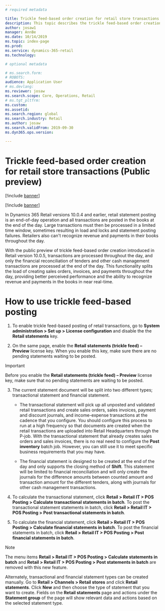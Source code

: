 ```yaml
---
# required metadata

title: Trickle feed-based order creation for retail store transactions
description: This topic describes the trickle feed-based order creation for retail store transactions in Microsoft Dynamics 365 Retail.
author: josaw1
manager: AnnBe
ms.date: 10/14/2019
ms.topic: index-page
ms.prod: 
ms.service: dynamics-365-retail
ms.technology: 

# optional metadata

# ms.search.form: 
# ROBOTS: 
audience: Application User
# ms.devlang: 
ms.reviewer: josaw
ms.search.scope: Core, Operations, Retail
# ms.tgt_pltfrm: 
ms.custom: 
ms.assetid: 
ms.search.region: global
ms.search.industry: Retail
ms.author: josaw
ms.search.validFrom: 2019-09-30
ms.dyn365.ops.version: 

---
```

# Trickle feed-based order creation for retail store transactions (Public preview)

[!include [banner](includes/banner.md)]

[!include [banner](includes/preview-banner.md)]

In Dynamics 365 Retail versions 10.0.4 and earlier, retail statement posting is an end-of-day operation and all transactions are posted in the books at the end of the day. Large transactions must then be processed in a limited time window, sometimes resulting in load and locks and statement posting failures. Retailers also can't recognize revenue and payments in their books throughout the day.

With the public preview of trickle feed-based order creation introduced in Retail version 10.0.5, transactions are processed throughout the day, and only the financial reconciliation of tenders and other cash management transactions are processed at the end of the day. This functionality splits the load of creating sales orders, invoices, and payments throughout the day, providing better perceived performance and the ability to recognize revenue and payments in the books in near real-time. 


# How to use trickle feed-based posting
  
1. To enable trickle feed-based posting of retail transactions, go to **System administration > Set up > License configuration** and disable the the **Retail statements** key.

2. On the same page, enable the **Retail statements (trickle feed) – Preview** license key. When you enable this key, make sure there are no pending statements waiting to be posted. 

> [!Important]
> Before you enable the **Retail statements (trickle feed) – Preview** license key, make sure that no pending statements are waiting to be posted.

3. The current statement document will be split into two different types; transactional statement and financial statement.

      - The transactional statement will pick up all unposted and validated retail transactions and create sales orders, sales invoices, payment and discount journals, and income-expense transactions at the cadence that you configure. You should configure this process to run at a high frequency so that documents are created when the retail transactions are uploaded into Retail Headquarters through the P-job. With the transactional statement that already creates sales orders and sales invoices, there is no real need to configure the **Post inventory** batch job. However, you can still use it to meet specific business requirements that you may have.  
      
     - The financial statement is designed to be created at the end of the day and only supports the closing method of **Shift**. This statement will be limited to financial reconciliation and will only create the journals for the difference amounts between           counted amount and transaction amount for the different tenders, along with journals for other cash management transactions.   

4. To calculate the transactional statement, click **Retail > Retail IT > POS Posting > Calculate transactional statements in batch**. To post the transactional statement statements in batch, click **Retail > Retail IT > POS Posting > Post transactional statements in batch**.

5. To calculate the financial statement, click **Retail > Retail IT > POS Posting > Calculate financial statements in batch**. To post the financial statements in batch, click **Retail > Retail IT > POS Posting > Post financial statements in batch**.

> [!NOTE]
> The menu items **Retail > Retail IT > POS Posting > Calculate statements in batch** and **Retail > Retail IT > POS Posting > Post statements in batch** are removed with this new feature.

Alternately, transactional and financial statement types can be created manually. Go to **Retail > Channels > Retail stores** and click **Retail statements**. Click **New** and then choose the type of statement that you want to create. Fields on the **Retail statements** page and actions under the **Statement group** of the page will show relevant data and actions based on the selected statement type.
